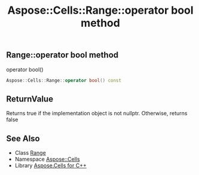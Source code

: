 ﻿---
title: Aspose::Cells::Range::operator bool method
linktitle: operator bool
second_title: Aspose.Cells for C++ API Reference
description: 'Aspose::Cells::Range::operator bool method. operator bool() in C++.'
type: docs
weight: 400
url: /cpp/aspose.cells/range/operator_bool/
---
## Range::operator bool method


operator bool()

```cpp
Aspose::Cells::Range::operator bool() const
```


## ReturnValue

Returns true if the implementation object is not nullptr. Otherwise, returns false

## See Also

* Class [Range](../)
* Namespace [Aspose::Cells](../../)
* Library [Aspose.Cells for C++](../../../)
